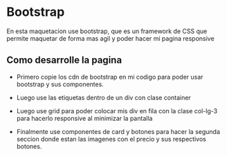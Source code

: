 # Bootstrap
En esta maquetacion use bootstrap, que es un framework de CSS que permite maquetar de forma mas agil y poder hacer mi pagina responsive

## Como desarrolle la pagina

- Primero copie los cdn de bootstrap en mi codigo para poder usar bootstrap y sus componentes.

- Luego use las etiquetas dentro de un div con clase container 

- Luego use grid para poder colocar mis div en fila con la clase col-lg-3 para hacerlo responsive al minimizar la pantalla

- Finalmente use componentes de card y botones para hacer la segunda seccion donde estan las imagenes con el precio y sus respectivos botones.
